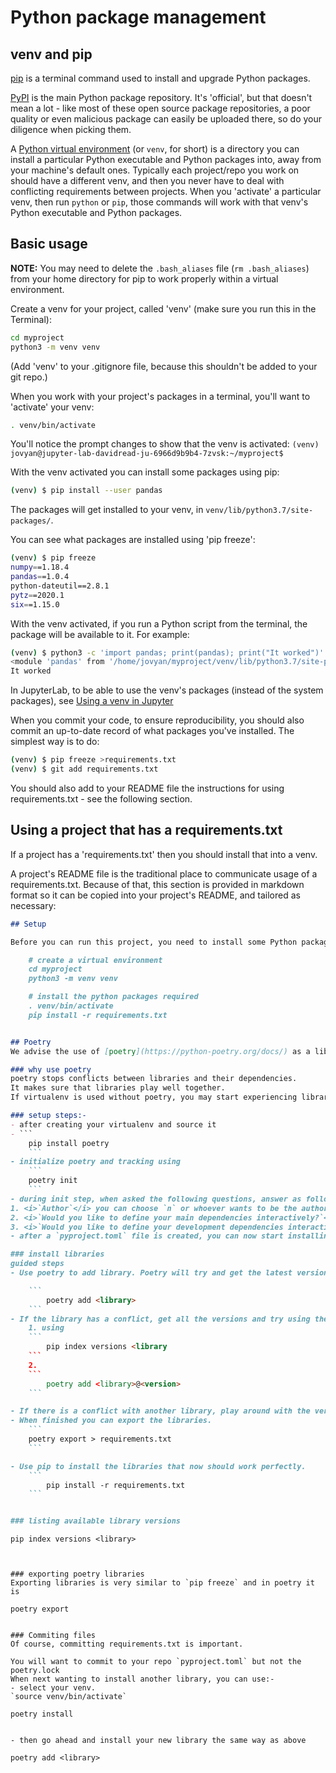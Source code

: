 # Python package management

## venv and pip

[pip](https://pip.pypa.io/en/stable/) is a terminal command used to install and upgrade Python packages.

[PyPI](https://pypi.org) is the main Python package repository. It's 'official', but that doesn't mean a lot - like most of these open source package repositories, a poor quality or even malicious package can easily be uploaded there, so do your diligence when picking them.

A [Python virtual environment](https://docs.python.org/3/tutorial/venv.html) (or `venv`, for short) is a directory you can install a particular Python executable and Python packages into, away from your machine's default ones. Typically each project/repo you work on should have a different venv, and then you never have to deal with conflicting requirements between projects. When you 'activate' a particular venv, then run `python` or `pip`, those commands will work with that venv's Python executable and Python packages.

## Basic usage

**NOTE:** You may need to delete the `.bash_aliases` file (`rm .bash_aliases`) from your home directory for pip to work properly within a virtual environment.

Create a venv for your project, called 'venv' (make sure you run this in the Terminal):

```bash
cd myproject
python3 -m venv venv
```

(Add 'venv' to your .gitignore file, because this shouldn't be added to your git repo.)

When you work with your project's packages in a terminal, you'll want to 'activate' your venv:

```bash
. venv/bin/activate
```

You'll notice the prompt changes to show that the venv is activated: `(venv) jovyan@jupyter-lab-davidread-ju-6966d9b9b4-7zvsk:~/myproject$`

With the venv activated you can install some packages using pip:

```bash
(venv) $ pip install --user pandas
```

The packages will get installed to your venv, in `venv/lib/python3.7/site-packages/`.

You can see what packages are installed using 'pip freeze':

```bash
(venv) $ pip freeze
numpy==1.18.4
pandas==1.0.4
python-dateutil==2.8.1
pytz==2020.1
six==1.15.0
```

With the venv activated, if you run a Python script from the terminal, the package will be available to it. For example:

```bash
(venv) $ python3 -c 'import pandas; print(pandas); print("It worked")'
<module 'pandas' from '/home/jovyan/myproject/venv/lib/python3.7/site-packages/pandas/__init__.py'>
It worked
```

In JupyterLab, to be able to use the venv's packages (instead of the system packages), see [Using a venv in Jupyter](index.html#using-a-virtual-environment-in-jupyter)

When you commit your code, to ensure reproducibility, you should also commit an up-to-date record of what packages you've installed. The simplest way is to do:

```bash
(venv) $ pip freeze >requirements.txt
(venv) $ git add requirements.txt
```

You should also add to your README file the instructions for using requirements.txt - see the following section.

## Using a project that has a requirements.txt

If a project has a 'requirements.txt' then you should install that into a venv.

A project's README file is the traditional place to communicate usage of a requirements.txt. Because of that, this section is provided in markdown format so it can be copied into your project's README, and tailored as necessary:

```markdown
## Setup

Before you can run this project, you need to install some Python packages using the terminal:

    # create a virtual environment
    cd myproject
    python3 -m venv venv

    # install the python packages required
    . venv/bin/activate
    pip install -r requirements.txt


## Poetry
We advise the use of [poetry](https://python-poetry.org/docs/) as a library.

### why use poetry 
poetry stops conflicts between libraries and their dependencies.
It makes sure that libraries play well together.
If virtualenv is used without poetry, you may start experiencing library version conflict and start getting warnings.

### setup steps:-
- after creating your virtualenv and source it
- ```
    pip install poetry
    ```
- initialize poetry and tracking using 
    ```
    poetry init
    ```
- during init step, when asked the following questions, answer as follows 
1. <i>`Author`</i> you can choose `n` or whoever wants to be the author
2. <i>`Would you like to define your main dependencies interactively?`</i> choose `no`
3. <i>`Would you like to define your development dependencies interactively?`</i> choose `no`
- after a `pyproject.toml` file is created, you can now start installing your libraries.

### install libraries
guided steps
- Use poetry to add library. Poetry will try and get the latest version.

    ```
        poetry add <library>
    ```
- If the library has a conflict, get all the versions and try using the next one down.
    1. using 
    ```
        pip index versions <library
    ```
    2.  
    ```
        poetry add <library>@<version>
    ```

- If there is a conflict with another library, play around with the versions that work together
- When finished you can export the libraries.
    ```
    poetry export > requirements.txt
    ```

- Use pip to install the libraries that now should work perfectly. 
    ```
        pip install -r requirements.txt
    ```


### listing available library versions
```
    pip index versions <library>
```


### exporting poetry libraries
Exporting libraries is very similar to `pip freeze` and in poetry it is 

```
    poetry export
```

### Commiting files
Of course, committing requirements.txt is important.

You will want to commit to your repo `pyproject.toml` but not the poetry.lock
When next wanting to install another library, you can use:-
- select your venv.
`source venv/bin/activate`

```
    poetry install
```

- then go ahead and install your new library the same way as above
```
    poetry add <library>
```